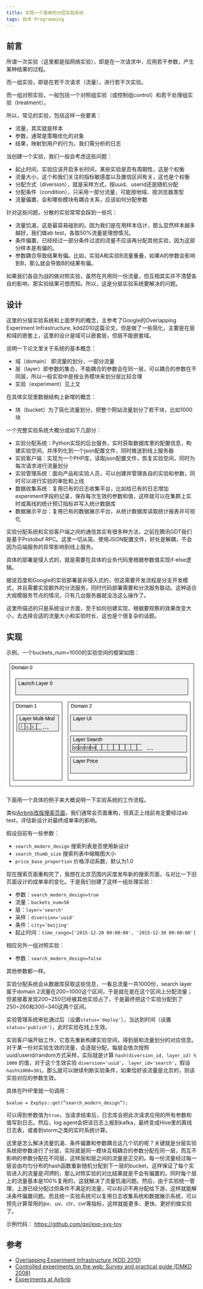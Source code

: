 ```yaml
---
title: 实现一个简单的分层实验系统
tags: 技术 Programming
---
```



## 前言

所谓一次实验（这里都是指网络实验），即是在一次请求中，应用若干参数，产生某种结果的过程。

而一组实验，即是在若干次请求（流量），进行若干次实验。

而一组对照实验，一般包括一个对照组实验（或控制组control）和若干处理组实验（treatment）。

所以，常见的实验，包括这样一些要素：

- 流量，其实就是样本
- 参数，通常是策略优化的对象
- 结果，映射到用户的行为，我们需分析的日志

当创建一个实验，我们一般会考虑这些问题：

- 起止时间，实验应该开启多长时间，某些实验是否有周期性，这是个权衡
- 流量大小，这个和我们关注的指标敏感度以及置信区间有关，这也是个权衡
- 分配方式（diversion），就是采样方式，按uuid、userid还是随机分配
- 分配条件（condition），只采用一部分流量，可能按地域、按浏览器类型
- 流量偏置，会和哪些模块有耦合关系，应该如何分配参数

针对这些问题，分散的实验常常会踩到一些坑：

- 流量饥渴，这是最容易碰到的。因为我们是在用样本估计，那么显然样本越多越好，我们做ab test，各取50%流量是理想情况。
- 条件偏置，已经经过一部分条件过滤的流量不应该再分配其他实验，因为这部分样本是有偏的。
- 参数耦合导致结果有偏。比如，实验A和实验B流量重叠，如果A的参数会影响到B，那么就会导致B的结果有偏。

如果我们各自为战的做对照实验，虽然在共用同一份流量，但互相其实并不清楚各自的影响，那实验结果可想而知。所以，这是分层实验系统要解决的问题。

## 设计

这里的分层实验系统和上面罗列的概念，主参考了Google的Overlapping Experiment Infrastructure, kdd2010这篇论文，但是做了一些简化，主要是在层和域的嵌套上，这里的设计是域可以嵌套层，但层不能嵌套域。

说明一下论文里关于系统的基本概念：

- 域（domain） 即流量的划分，一部分流量
- 层（layer）即参数的集合，不能耦合的参数会在同一层，可以耦合的参数在不同层，所以一般实验中是按业务模块来划分层比较合理
- 实验（experiment）见上文

在具体实现里数据结构上新增的概念：

- 块（bucket）为了简化流量划分，把整个网站流量划分了若干块，比如1000块

一个完整实验系统大概分成如下几部分：

- 实验分配系统：Python实现的后台服务，实时获取数据库里的配置信息，构建实验空间，并序列化到一个json配置文件，同时推送到线上服务器
- 实验客户端：实现为一个PHP库，读取json配置文件，恢复实验空间，同时为每次请求进行流量划分
- 实验管理系统：面向产品和实验人员，可以创建并管理各自的实验和参数，同时可以进行实验的审批和上线
- 数据收集系统：复用已有的日志收集平台，比如给已有的日志增加experiment字段的记录，保存每次生效的参数和值，这样就可以在集群上实时或离线的统计预订指标并写入统计数据库
- 数据展示平台：复用已有的数据展示平台，从统计数据库读取统计报表并可视化

实验分配系统和实验客户端之间的通信其实有很多种方法，之前在腾讯GDT我们是基于Protobuf RPC。这里一切从简，使用JSON配置文件，好处是解耦，不会因为后端服务的异常影响到线上服务。

具体的部署是侵入式的，就是需要在具体的业务代码里根据参数值实现if-else逻辑。

据说百度和Google的实验部署是非侵入式的，但这需要开发流程是分支开发模式，并且需要实现额外的分流服务，同时代码部署需要和分流服务联动。这种适合大规模服务节点的情况，只有几台服务器就没法这么操作了。

这里所描述的只是系统设计方面，至于如何创建实现，根据要观察的效果改变大小，去选择合适的流量大小和实验时长，这也是个很复杂的话题。

## 实现

示例，一个buckets_num=1000的实验空间的框架如图：

![](/assets/blog-images/exp_sys_infra.png)

下面用一个具体的例子来大概说明一下实验系统的工作流程。

类似[Airbnb改版搜索页面](http://nerds.airbnb.com/redesigning-search/)，我们通常会页面重构，但真正上线前肯定要经过ab test，评估新设计对最终成单率的影响。

假设目前有一些参数：

- `search_modern_design` 搜索列表是否使用新设计
- `search_thumb_size` 搜索列表中缩略图大小
- `price_base_proportion` 价格浮动系数，默认为1.0

现在搜索页面重构完了，我想在北京范围内灰度发布新的搜索页面，与对比一下旧页面设计的成单率的变化。于是我们创建了这样一组处理实验：

- 参数：`search_modern_design=true`
- 流量：`buckets_num=50`
- 层：`layer='search'`
- 采样：`diversion='uuid'`
- 条件：`city='beijing'`
- 起止时间：`time_range=['2015-12-20 00:00:00', '2015-12-30 00:00:00']`

相应另外一组对照实验：

- 参数：`search_modern_design=false`

其他参数都一样。

实验分配系统会从数据库获取这些信息，一看总流量一共1000份，search layer属于domain 2流量在200~1000这个区间，于是就在是在这个区间上分配流量；但紧接着发现200~250已经被其他实验占了，于是最终把这个实验分配到了250~260和300~340这两个区间。

实验管理系统审批通过后（设置`status='deploy'`），当达到时间（设置`status='publish'`），此时实验在线上生效。

实验客户端开始工作，它首先重新构建实验空间，得到层和流量划分的对应信息。对于某一份对实验生效的流量，会逐层分配，每层会依次按照uuid/userid/random方式采样，实际就是计算 `hash(diversion_id, layer_id) % 1000` 的值，对于这个生效实验 `diversion='uuid'`， `layer_id='search'`，假设 `hash%1000=301`，那么就可以继续判断实验条件，如果恰好该流量是北京的，则该实验对应的参数生效。

具体在PHP里就一句调用：

    $value = ExpSys::get(“search_modern_design”);

可以得到参数值为`true`，当请求结束后，日志库会把此次请求应用的所有参数和值写到日志。然后，log agent会把该日志上报到kafka，最终变成Hive里的离线日志表，或者到storm之类的实时系统计算。

这里是怎么解决流量饥渴、条件偏置和参数耦合这几个坑的呢？关键就是分层实验系统把参数进行了分层，实际就是同一模块互相耦合的参数分配在同一层，而互不影响的参数分配在不同层，这样层和层之间的流量是正交的。每一份流量经过每一层会由均匀分布的hash函数重新随机分配到下一层的bucket，这样保证了每个实验进入的流量是*同质*的，那么对照实验的对比结果就是不会有偏置的。同时每个层上的流量基本是100%复用的，这就解决了流量饥渴问题。然后，由于实验统一管理，上游已经分配过但条件不满足的流量，可以标识不再分配给下游，这样就能解决条件偏置问题。而且统一实验系统可以复用日志收集系统和数据展示系统，可以预先计算常用的pv、uv、ctr、cvr等指标，这样就能更多、更快、更好的做实验了。

示例代码： https://github.com/qxj/exp-sys-toy


## 参考

- [Overlapping Experiment Infrastructure (KDD 2010)](http://research.google.com/pubs/pub36500.html)
- [Controlled experiments on the web: Survey and practical guide (DMKD 2008)](http://www.exp-platform.com/Pages/hippo_long.aspx)
- [Experiments at Airbnb](http://nerds.airbnb.com/experiments-at-airbnb/)
